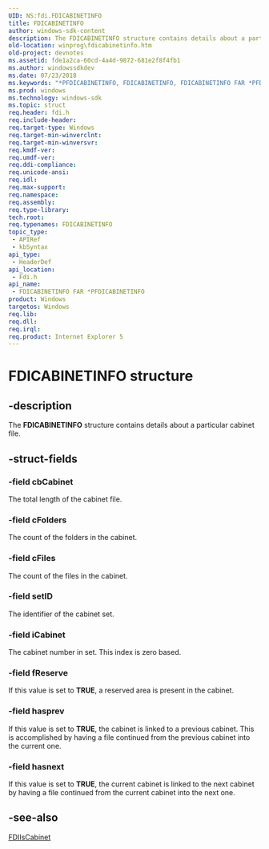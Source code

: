 ```yaml
---
UID: NS:fdi.FDICABINETINFO
title: FDICABINETINFO
author: windows-sdk-content
description: The FDICABINETINFO structure contains details about a particular cabinet file.
old-location: winprog\fdicabinetinfo.htm
old-project: devnotes
ms.assetid: fde1a2ca-60cd-4a4d-9872-681e2f8f4fb1
ms.author: windowssdkdev
ms.date: 07/23/2018
ms.keywords: "*PFDICABINETINFO, FDICABINETINFO, FDICABINETINFO FAR *PFDICABINETINFO, FDICABINETINFO FAR *PFDICABINETINFO structure [Windows API], FDICABINETINFO structure [Windows API], fdi/FDICABINETINFO, winprog.fdicabinetinfo"
ms.prod: windows
ms.technology: windows-sdk
ms.topic: struct
req.header: fdi.h
req.include-header: 
req.target-type: Windows
req.target-min-winverclnt: 
req.target-min-winversvr: 
req.kmdf-ver: 
req.umdf-ver: 
req.ddi-compliance: 
req.unicode-ansi: 
req.idl: 
req.max-support: 
req.namespace: 
req.assembly: 
req.type-library: 
tech.root: 
req.typenames: FDICABINETINFO
topic_type:
 - APIRef
 - kbSyntax
api_type:
 - HeaderDef
api_location:
 - Fdi.h
api_name:
 - FDICABINETINFO FAR *PFDICABINETINFO
product: Windows
targetos: Windows
req.lib: 
req.dll: 
req.irql: 
req.product: Internet Explorer 5
---
```


# FDICABINETINFO structure


## -description


The <b>FDICABINETINFO</b> structure contains details about a particular cabinet file.


## -struct-fields




### -field cbCabinet

The total length of the cabinet file.


### -field cFolders

The count of the folders in the cabinet.


### -field cFiles

The count of the files in the cabinet.


### -field setID

The identifier of the cabinet set.


### -field iCabinet

The cabinet number in set. This index is zero based.


### -field fReserve

If this value is set to <b>TRUE</b>, a reserved area is present in the cabinet.


### -field hasprev

If this value is set to <b>TRUE</b>, the cabinet is linked to a previous cabinet. This is accomplished by having a file continued from the previous cabinet into the current one.


### -field hasnext

If this value is set to <b>TRUE</b>, the current cabinet is linked to the next cabinet by having a file continued from the current cabinet into the next one.


## -see-also




<a href="https://msdn.microsoft.com/01d223ca-56c6-49fa-b9e6-e5eeda88936a">FDIIsCabinet</a>
 

 

